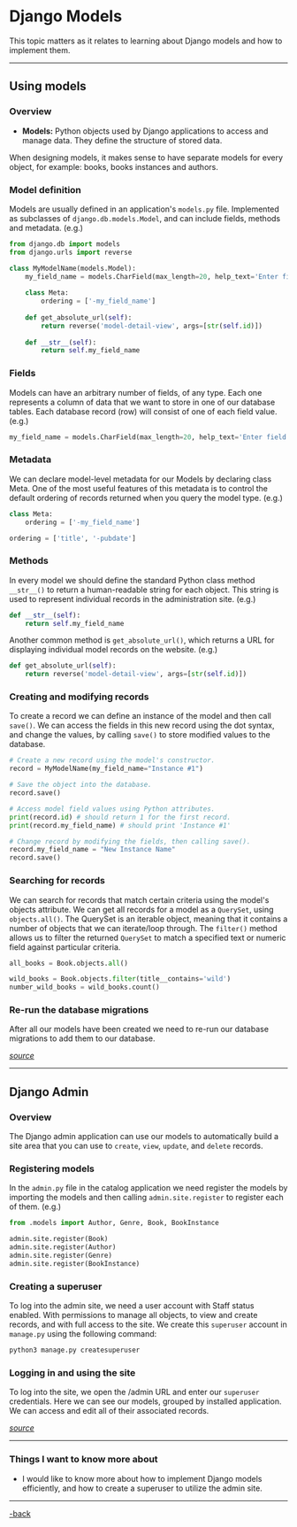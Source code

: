 # Django Models

This topic matters as it relates to learning about Django models and how to implement them. 

---

## Using models

### Overview

* **Models:** Python objects used by Django applications to access and manage data. They define the structure of stored data. 

When designing models, it makes sense to have separate models for every object, for example: books, books instances and authors.

### Model definition

Models are usually defined in an application's `models.py` file. Implemented as subclasses of `django.db.models.Model`, and can include fields, methods and metadata. (e.g.)

```python
from django.db import models
from django.urls import reverse

class MyModelName(models.Model):
    my_field_name = models.CharField(max_length=20, help_text='Enter field documentation')
    
    class Meta:
        ordering = ['-my_field_name']
        
    def get_absolute_url(self):
        return reverse('model-detail-view', args=[str(self.id)])
        
    def __str__(self):
        return self.my_field_name
```

### Fields

Models can have an arbitrary number of fields, of any type. Each one represents a column of data that we want to store in one of our database tables. Each database record (row) will consist of one of each field value. (e.g.)

```python
my_field_name = models.CharField(max_length=20, help_text='Enter field documentation')
```

### Metadata

We can declare model-level metadata for our Models by declaring class Meta. One of the most useful features of this metadata is to control the default ordering of records returned when you query the model type. (e.g.)

```python
class Meta:
    ordering = ['-my_field_name']
```
```python
ordering = ['title', '-pubdate']
```

### Methods

In every model we should define the standard Python class method `__str__()` to return a human-readable string for each object. This string is used to represent individual records in the administration site. (e.g.)

```python
def __str__(self):
    return self.my_field_name
```

Another common method is `get_absolute_url()`, which returns a URL for displaying individual model records on the website. (e.g.)

```python
def get_absolute_url(self):
    return reverse('model-detail-view', args=[str(self.id)])
```

### Creating and modifying records

To create a record we can define an instance of the model and then call `save()`. We can access the fields in this new record using the dot syntax, and change the values, by calling `save()` to store modified values to the database.

```python
# Create a new record using the model's constructor.
record = MyModelName(my_field_name="Instance #1")

# Save the object into the database.
record.save()

# Access model field values using Python attributes.
print(record.id) # should return 1 for the first record.
print(record.my_field_name) # should print 'Instance #1'

# Change record by modifying the fields, then calling save().
record.my_field_name = "New Instance Name"
record.save()
```

### Searching for records

We can search for records that match certain criteria using the model's objects attribute. We can get all records for a model as a `QuerySet`, using `objects.all()`. The QuerySet is an iterable object, meaning that it contains a number of objects that we can iterate/loop through. The `filter()` method allows us to filter the returned `QuerySet` to match a specified text or numeric field against particular criteria.

```python
all_books = Book.objects.all()
```

```python
wild_books = Book.objects.filter(title__contains='wild')
number_wild_books = wild_books.count()
```

### Re-run the database migrations

After all our models have been created we need to re-run our database migrations to add them to our database.

[*source*](https://developer.mozilla.org/en-US/docs/Learn/Server-side/Django/Models)

---

## Django Admin

### Overview

The Django admin application can use our models to automatically build a site area that you can use to `create`, `view`, `update`, and `delete` records.

### Registering models

In the `admin.py` file in the catalog application we need register the models by importing the models and then calling `admin.site.register` to register each of them. (e.g.)

```python
from .models import Author, Genre, Book, BookInstance

admin.site.register(Book)
admin.site.register(Author)
admin.site.register(Genre)
admin.site.register(BookInstance)
```

### Creating a superuser

To log into the admin site, we need a user account with Staff status enabled. With permissions to manage all objects, to view and create records, and with full access to the site. We create this `superuser` account in `manage.py` using the following command:

```python
python3 manage.py createsuperuser
```

### Logging in and using the site

To log into the site, we open the /admin URL and enter our `superuser` credentials. Here we can see our models, grouped by installed application. We can access and edit all of their associated records.

[*source*](https://developer.mozilla.org/en-US/docs/Learn/Server-side/Django/Admin_site)

---

### Things I want to know more about

* I would like to know more about how to implement Django models efficiently, and how to create a superuser to utilize the admin site. 

---

[-back](https://alexriverau.github.io/reading-notes/code401)
